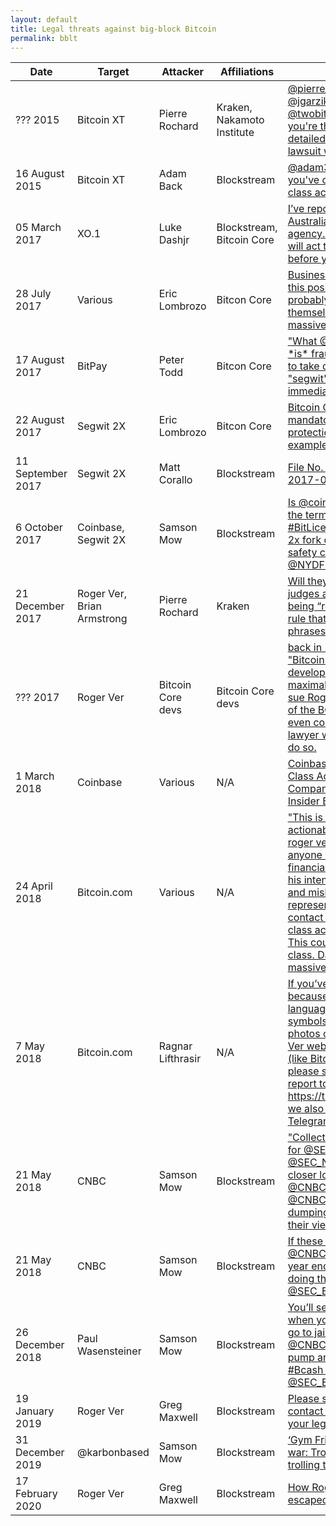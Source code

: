 ```yaml
---
layout: default
title: Legal threats against big-block Bitcoin
permalink: bblt
---
```


| Date              | Target                     | Attacker          | Affiliations              | Source                                                                                                                                                                                                                                                                                                                                                                                                                                                            |
| ----------------- | -------------------------- | ----------------- | ------------------------- | ----------------------------------------------------------------------------------------------------------------------------------------------------------------------------------------------------------------------------------------------------------------------------------------------------------------------------------------------------------------------------------------------------------------------------------------------------------------- |
| ??? 2015    | Bitcoin XT                 | Pierre Rochard         | Kraken, Nakamoto Institute               | [](https://twitter.com/JackGavigan/status/698503931312394240)[@pierre_rochard @jgarzik @adam3us @twobitidiot Hey, you're the one who detailed what the lawsuit would be about:](https://twitter.com/JackGavigan/status/698503931312394240)    
| 16 August 2015    | Bitcoin XT                 | Adam Back         | Blockstream               | [](https://twitter.com/dmkgll/status/1507365966178660356?s=20&t=McbzJDENE_0JBFO-GXpdXw)[@adam3us is it true you've contemplated a class action lawsuit...?](https://twitter.com/dmkgll/status/1507365966178660356?s=20&t=McbzJDENE_0JBFO-GXpdXw)    
| 05 March 2017     | XO.1                       | Luke Dashjr       | Blockstream, Bitcoin Core | [](https://np.reddit.com/r/Bitcoin/comments/5xkvc1/psa_were_running_a_stress_test_of_our_blockchain/deizcgq/)[I’ve reported you to the Australian cyber-crime agency. Hopefully they will act to stop you before your attack.](https://np.reddit.com/r/Bitcoin/comments/5xkvc1/psa_were_running_a_stress_test_of_our_blockchain/deizcgq/)                                                                                                                         |
| 28 July 2017      | Various                    | Eric Lombrozo     | Bitcon Core               | [](https://twitter.com/eric_lombrozo/status/890900135990837249)[Businesses that take this position are probably setting themselves up for massive legal liabilities.](https://twitter.com/eric_lombrozo/status/890900135990837249)                                                                                                                                                                                                                                |
| 17 August 2017    | BitPay                     | Peter Todd        | Bitcon Core               | [](https://www.reddit.com/r/Bitcoin/comments/6uaw4y/peter_todd_on_second_thought_im_changing_my_mind/)["What @BitPay just did \*is\* fraud. They need to take down their "segwit" upgrade post immediately."](https://www.reddit.com/r/Bitcoin/comments/6uaw4y/peter_todd_on_second_thought_im_changing_my_mind/)                                                                                                                                                 |
| 22 August 2017    | Segwit 2X                  | Eric Lombrozo     | Bitcon Core               | [](https://lists.linuxfoundation.org/pipermail/bitcoin-segwit2x/2017-August/000259.html)[Bitcoin Cash's mandatory replay protection - an example for B2X](https://lists.linuxfoundation.org/pipermail/bitcoin-segwit2x/2017-August/000259.html)                                                                                                                                                                                                                   |
| 11 September 2017 | Segwit 2X                  | Matt Corallo      | Blockstream               | [](https://www.sec.gov/comments/sr-nysearca-2017-06/nysearca201706-161046.htm)[File No. SR-NYSEArca-2017-06](https://www.sec.gov/comments/sr-nysearca-2017-06/nysearca201706-161046.htm)                                                                                                                                                                                                                                                                          |
| 6 October 2017    | Coinbase, Segwit 2X        | Samson Mow        | Blockstream               | [](https://twitter.com/Excellion/status/916491407270879232)[Is @coinbase breaking the terms of the #BitLicense Endorsing 2x fork definitely raises safety concerns.<br>@NYDFS](https://twitter.com/Excellion/status/916491407270879232)                                                                                                                                                                                                                           |
| 21 December 2017  | Roger Ver, Brian Armstrong | Pierre Rochard    | Kraken                    | [](https://twitter.com/pierre_rochard/status/943870400840306694?s=20)[Will they also accuse judges and juries of being “retarded” if they rule that the two phrases too similar?](https://twitter.com/pierre_rochard/status/943870400840306694?s=20)                                                                                                                                                                                                              |
| ??? 2017  | Roger Ver | Bitcoin Core devs    | Bitcoin Core devs                    | [](https://twitter.com/ofnumbers/status/1352243979350368257)[back in 2017 several "Bitcoin Core" developers and maximalists sought to sue Roger Ver because of the BCH fork.  they even contacted a lawyer we both know to do so.](https://twitter.com/ofnumbers/status/1352243979350368257)                                                                                                                                                                                                              |
| 1 March 2018      | Coinbase                   | Various           | N/A                       | [](https://cointelegraph.com/news/coinbase-user-files-class-action-against-company-claims-insider-bch-trading)[Coinbase User Files Class Action Against Company, Claims Insider BCH Trading](https://cointelegraph.com/news/coinbase-user-files-class-action-against-company-claims-insider-bch-trading)                                                                                                                                                          |
| 24 April 2018     | Bitcoin.com                | Various           | N/A                       | [](https://www.reddit.com/r/Bitcoin/comments/8emf82/this_is_legally_actionable_fraud_by_roger_ver_i/)["This is legally actionable fraud by roger ver. I encourage anyone who has been financially harmed by his intentional deceit and misleading representations to contact a reputable class action attorney. This could be a huge class. Damages massive."](https://www.reddit.com/r/Bitcoin/comments/8emf82/this_is_legally_actionable_fraud_by_roger_ver_i/) |
| 7 May 2018        | Bitcoin.com                | Ragnar Lifthrasir | N/A                       | [](https://twitter.com/Ragnarly/status/990212856820809729?ref_src=twsrc%5Etfw)[If you’ve lost bitcoin because of misleading language, ticker symbols, graphics, or photos on any Roger Ver website or wallet (like Bitcoin .com) please submit your report to: https://t.co/Tvk2YG4bju we also have a Telegram group.](https://twitter.com/Ragnarly/status/990212856820809729?ref_src=twsrc%5Etfw)                                                                |
| 21 May 2018       | CNBC                       | Samson Mow        | Blockstream               | [](https://twitter.com/Excellion/status/998762417470373888?s=20)["Collecting some gems for @SEC\_Enforcement @SEC\_News to take a closer look at @CNBCFastMoney @CNBC pumping and dumping altcoins on their viewers."](https://twitter.com/Excellion/status/998762417470373888?s=20)                                                                                                                                                                              |
| 21 May 2018       | CNBC                       | Samson Mow        | Blockstream               | [](https://twitter.com/Excellion/status/976628574919671808?s=20)[If these guys at @CNBC aren’t in jail by year end, someone isn’t doing their job. @SEC\_Enforcement](https://twitter.com/Excellion/status/976628574919671808?s=20)                                                                                                                                                                                                                               |
| 26 December 2018  | Paul Wasensteiner          | Samson Mow        | Blockstream               | [You’ll see real cheering when you and your wife go to jail for using @CNBCFastMoney to pump and dump #Bcash on noobs. @SEC\_Enforcement.](https://coinspice.io/news/bitcoin-dev-company-blockstream-cso-urges-jailing-of-bitcoin-cash-proponents/)                                                                                                                                                                                                               |
| 19 January 2019   | Roger Ver                  | Greg Maxwell      | Blockstream               | [](https://www.reddit.com/r/btc/comments/ahu9zo/please_send_me_the_contact_information_for_your/)[Please send me the contact information for your legal council](https://www.reddit.com/r/btc/comments/ahu9zo/please_send_me_the_contact_information_for_your/)                                                                                                                                                                                                   |
| 31 December 2019  | @karbonbased               | Samson Mow        | Blockstream               | [‘Gym Friend’ meme war: Troll trolled after trolling troll](https://modernconsensus.com/people/gym-friend-meme-war-troll-trolled-after-trolling-troll/)                                                                                                                                                                                                                                                                                                           |
| 17 February 2020  | Roger Ver                  | Greg Maxwell      | Blockstream               | [](https://www.reddit.com/r/btc/comments/f5lm9r/how_roger_ver_escaped_taxes/fhzg431/?utm_source=share&utm_medium=web2x)[How Roger Ver escaped taxes](https://www.reddit.com/r/btc/comments/f5lm9r/how_roger_ver_escaped_taxes/fhzg431/?utm_source=share&utm_medium=web2x)                                                                                                                                                                                         |

